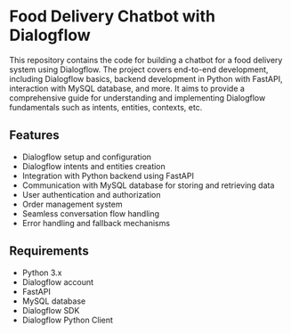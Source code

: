 # Food Delivery Chatbot with Dialogflow

This repository contains the code for building a chatbot for a food delivery system using Dialogflow. The project covers end-to-end development, including Dialogflow basics, backend development in Python with FastAPI, interaction with MySQL database, and more. It aims to provide a comprehensive guide for understanding and implementing Dialogflow fundamentals such as intents, entities, contexts, etc.

## Features

- Dialogflow setup and configuration
- Dialogflow intents and entities creation
- Integration with Python backend using FastAPI
- Communication with MySQL database for storing and retrieving data
- User authentication and authorization
- Order management system
- Seamless conversation flow handling
- Error handling and fallback mechanisms

## Requirements

- Python 3.x
- Dialogflow account
- FastAPI
- MySQL database
- Dialogflow SDK
- Dialogflow Python Client
